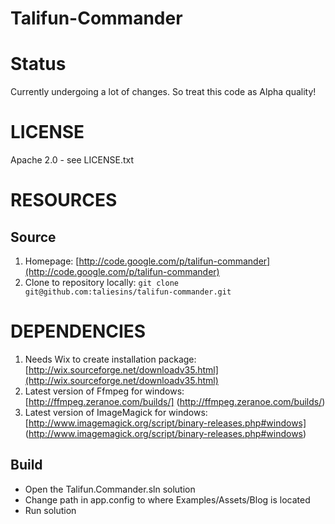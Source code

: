 Talifun-Commander
=================

# Status
Currently undergoing a lot of changes. So treat this code as Alpha quality!

# LICENSE
Apache 2.0 - see LICENSE.txt

# RESOURCES
## Source
1. Homepage: [http://code.google.com/p/talifun-commander](http://code.google.com/p/talifun-commander)
2. Clone to repository locally: `git clone git@github.com:taliesins/talifun-commander.git`

# DEPENDENCIES
1. Needs Wix to create installation package: [http://wix.sourceforge.net/downloadv35.html](http://wix.sourceforge.net/downloadv35.html)
2. Latest version of Ffmpeg for windows: [http://ffmpeg.zeranoe.com/builds/] (http://ffmpeg.zeranoe.com/builds/)
3. Latest version of ImageMagick for windows: [http://www.imagemagick.org/script/binary-releases.php#windows] (http://www.imagemagick.org/script/binary-releases.php#windows)

## Build
* Open the Talifun.Commander.sln solution
* Change path in app.config to where Examples/Assets/Blog is located
* Run solution
